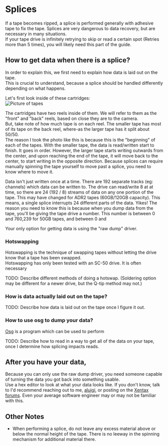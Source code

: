 # Splices
If a tape becomes ripped, a splice is performed generally with adhesive tape to fix the tape. 
Splices are very dangerous to data recovery, but are necessary in many situations.  
If your tape drive is infinitely retrying to skip or read a certain spot (Retries more than 5 times), you will likely need this part of the guide.  

## How to get data when there is a splice?
In order to explain this, we first need to explain how data is laid out on the tape.  
This is crucial to understand, because a splice should be handled differently depending on what happens.

Let's first look inside of these cartridges:  
![Picture of tapes](/pictures/TODO.png)  
  
  
The cartridges have two reels inside of them. We will refer to them as the "front" and "back" reels, based on close they are to the camera.  
But, take note of how much tape is on each reel. The smaller tape has most of its tape on the back reel, where-as the larger tape has it split about 50/50.  
The reason I took the photo like this is because this is the "beginning" of each of the tapes. With the smaller tape, the data is read/written start to finish.
It goes in order. However, the larger tape starts writing outwards from the center, and upon reaching the end of the tape, it will move back to the center, to start writing in the opposite direction.
Because splices can require manually spinning the tape yourself to move past a splice, you need to know where to move it.  

Data isn't just written once at a time. There are 192 separate tracks (eg: channels) which data can be written to. The drive can read/write 8 at at time, so there are 24 (192 / 8) streams of data on any one portion of the tape. This may have changed for ADR2 tapes (60GB/120GB capacity).
This means, a single splice interrupts 24 different parts of the data. Yikes! The reason you need to know this is because when you dump data from the tape, you'll be giving the tape drive a number.
This number is between 0 and 760,239 for 50GB tapes, and between 0 and 


Your only option for getting data is using the "raw dump" driver.  
### Hotswapping
Hotswapping is the technique of swapping tapes without letting the drive know that a tape has been swapped.  
Hotswapping has only been tested with an SC-50 drive. 
It is often necessary 

TODO: Describe different methods of doing a hotswap. (Soldering option may be different for a newer drive, but the Q-tip method may not.)  

### How is data actually laid out on the tape?
TODO: Describe how data is laid out on the tape once I figure it out.  

### How to use osg to dump your data?
[Osg](/software/onstream_raw_dump/) is a program which can be used to perform 

TODO: Describe how to read in a way to get all of the data on your tape, once I determine how splicing impacts reads.  


## After you have your data,
Because you can only use the raw dump driver, you need someone capable of turning the data you got back into something usable.  
Use a hex editor to look at what your data looks like. If you don't know, talk to 
I'd recommend reaching out to me, [aluigi](https://aluigi.altervista.org/), or posting on the [Xentax forums](https://forum.xentax.com/viewforum.php?f=10). Even your average software engineer may or may not be familiar with this.  

## Other Notes  
 - When performing a splice, do not leave any excess material above or below the normal height of the tape. There is no leeway in the spinning mechanism for additional material there.